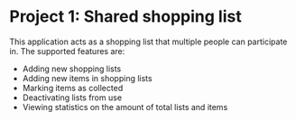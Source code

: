 # Project 1: Shared shopping list

This application acts as a shopping list that multiple
people can participate in. The supported features are:
- Adding new shopping lists
- Adding new items in shopping lists
- Marking items as collected
- Deactivating lists from use
- Viewing statistics on the amount of total lists and items

